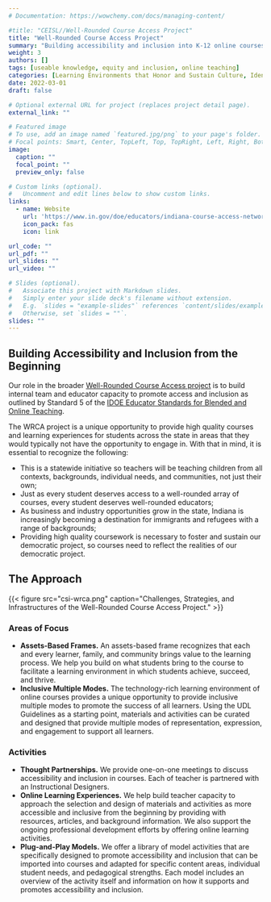 ```yaml
---
# Documentation: https://wowchemy.com/docs/managing-content/

#title: "CEISL//Well-Rounded Course Access Project"
title: "Well-Rounded Course Access Project"
summary: "Building accessibility and inclusion into K-12 online courses provided to the students of Indiana."
weight: 3
authors: []
tags: [useable knowledge, equity and inclusion, online teaching]
categories: [Learning Environments that Honor and Sustain Culture, Identity, and Community with Technology]
date: 2022-03-01
draft: false

# Optional external URL for project (replaces project detail page).
external_link: ""

# Featured image
# To use, add an image named `featured.jpg/png` to your page's folder.
# Focal points: Smart, Center, TopLeft, Top, TopRight, Left, Right, BottomLeft, Bottom, BottomRight.
image:
  caption: ""
  focal_point: ""
  preview_only: false

# Custom links (optional).
#   Uncomment and edit lines below to show custom links.
links:
  - name: Website
    url: 'https://www.in.gov/doe/educators/indiana-course-access-network/'
    icon_pack: fas
    icon: link

url_code: ""
url_pdf: ""
url_slides: ""
url_video: ""

# Slides (optional).
#   Associate this project with Markdown slides.
#   Simply enter your slide deck's filename without extension.
#   E.g. `slides = "example-slides"` references `content/slides/example-slides.md`.
#   Otherwise, set `slides = ""`.
slides: ""
---
```


## Building Accessibility and Inclusion from the Beginning

Our role in the broader [Well-Rounded Course Access project](https://www.in.gov/doe/educators/indiana-course-access-network/) is to build internal team and educator capacity to promote access and inclusion as outlined by Standard 5 of the [IDOE Educator Standards for Blended and Online Teaching](https://www.in.gov/doe/files/blended-and-online-teaching.pdf).

The WRCA project is a unique opportunity to provide high quality courses and learning experiences for students across the state in areas that they would typically not have the opportunity to engage in. With that in mind, it is essential to recognize the following:

  * This is a statewide initiative so teachers will be teaching children from all contexts, backgrounds, individual needs, and communities, not just their own;
  * Just as every student deserves access to a well-rounded array of courses, every student deserves well-rounded educators;
  * As business and industry opportunities grow in the state, Indiana is increasingly becoming a destination for immigrants and refugees with a range of backgrounds;
  * Providing high quality coursework is necessary to foster and sustain our democratic project, so courses need to reflect the realities of our democratic project.

## The Approach

{{< figure src="csi-wrca.png" caption="Challenges, Strategies, and Infrastructures of the Well-Rounded Course Access Project." >}}

### Areas of Focus

  * **Assets-Based Frames.** An assets-based frame recognizes that each and every learner, family, and community brings value to the learning process. We help you build on what students bring to the course to facilitate a learning environment in which students achieve, succeed, and thrive.
  * **Inclusive Multiple Modes.** The technology-rich learning environment of online courses provides a unique opportunity to provide inclusive multiple modes to promote the success of all learners. Using the UDL Guidelines as a starting point, materials and activities can be curated and designed that provide multiple modes of representation, expression, and engagement to support all learners.

### Activities

  * **Thought Partnerships.** We provide one-on-one meetings to discuss accessibility and inclusion in courses. Each of teacher is partnered with an Instructional Designers.
  * **Online Learning Experiences.** We help build teacher capacity to approach the selection and design of materials and activities as more accessible and inclusive from the beginning by providing with resources, articles, and background information. We also support the ongoing professional development efforts by offering online learning activities.
  * **Plug-and-Play Models.** We offer a library of model activities that are specifically designed to promote accessibility and inclusion that can be imported into courses and adapted for specific content areas, individual student needs, and pedagogical strengths. Each model includes an overview of the activity itself and information on how it supports and promotes accessibility and inclusion.
